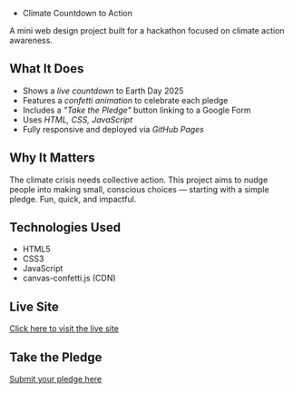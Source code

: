 * Climate Countdown to Action

A mini web design project built for a hackathon focused on climate action awareness.

## What It Does

- Shows a *live countdown* to Earth Day 2025
- Features a *confetti animation* to celebrate each pledge
- Includes a *"Take the Pledge"* button linking to a Google Form
- Uses *HTML, CSS, JavaScript*
- Fully responsive and deployed via *GitHub Pages*

## Why It Matters

The climate crisis needs collective action. This project aims to nudge people into making small, conscious choices — starting with a simple pledge. Fun, quick, and impactful.

## Technologies Used

- HTML5  
- CSS3  
- JavaScript  
- canvas-confetti.js (CDN)

## Live Site

[Click here to visit the live site]( https://rex200406.github.io/Climate_countdown/)

## Take the Pledge

[Submit your pledge here](https://forms.gle/GGNzGouPeh6gU66F6)

